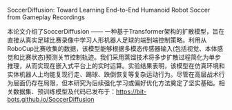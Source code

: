 SoccerDiffusion: Toward Learning End-to-End Humanoid Robot Soccer from Gameplay Recordings

本论文介绍了SoccerDiffusion —— 一种基于Transformer架构的扩散模型，旨在直接从真实足球比赛录像中学习人形机器人足球的端到端控制策略。利用从RoboCup比赛收集的数据，该模型能够根据多模态传感器输入(包括视觉、本体感觉和比赛状态)预测关节控制轨迹。我们采用蒸馏技术将多步扩散过程简化为单步推理，从而实现在嵌入式平台上的实时运算。实验结果表明，该模型在仿真环境和实体机器人上均能复现行走、踢球、跌倒恢复等复杂运动行为。尽管在高层战术行为层面仍存在局限，但本研究为后续强化学习或偏好优化方法奠定了坚实基础。相关数据集、预训练模型及代码已发布于：<https://bit-bots.github.io/SoccerDiffusion>
